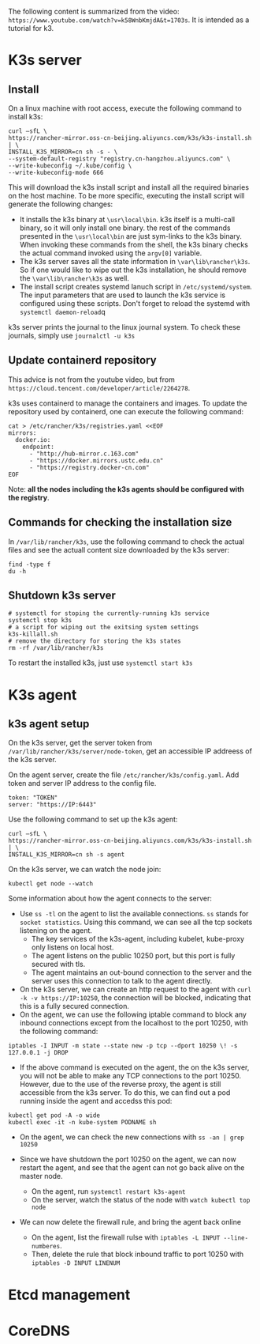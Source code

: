 The following content is summarized from the video: `https://www.youtube.com/watch?v=k58WnbKmjdA&t=1703s`. It is intended as a tutorial for k3. 

# K3s server

## Install
On a linux machine with root access, execute the following command to install k3s:
```shell
curl –sfL \
https://rancher-mirror.oss-cn-beijing.aliyuncs.com/k3s/k3s-install.sh | \
INSTALL_K3S_MIRROR=cn sh -s - \
--system-default-registry "registry.cn-hangzhou.aliyuncs.com" \
--write-kubeconfig ~/.kube/config \
--write-kubeconfig-mode 666 
```

This will download the k3s install script and install all the required binaries on the host machine. To be more specific, executing the install script will generate the following changes:
* It installs the k3s binary at `\usr\local\bin`. k3s itself is a multi-call binary, so it will only install one binary. the rest of the commands presented in the `\usr\local\bin` are just sym-links to the k3s binary. When invoking these commands from the shell, the k3s binary checks the actual command invoked using the `argv[0]` variable.
* The k3s server saves all the state information in `\var\lib\rancher\k3s`. So if one would like to wipe out the k3s installation, he should remove the `\var\lib\rancher\k3s` as well. 
* The install script creates systemd lanuch script in `/etc/systemd/system`. The input parameters that are used to launch the k3s service is configured using these scripts. Don't forget to reload the systemd with `systemctl daemon-reload`q

k3s server prints the journal to the linux journal system. To check these journals, simply use
`journalctl -u k3s`

## Update containerd repository

This advice is not from the youtube video, but from `https://cloud.tencent.com/developer/article/2264278`. 

k3s uses containerd to manage the containers and images. To update the repository used by containerd, one can execute the following command:
```shell
cat > /etc/rancher/k3s/registries.yaml <<EOF
mirrors:
  docker.io:
    endpoint:
      - "http://hub-mirror.c.163.com"
      - "https://docker.mirrors.ustc.edu.cn"
      - "https://registry.docker-cn.com"
EOF
```

Note: **all the nodes including the k3s agents should be configured with the registry**.

## Commands for checking the installation size

In `/var/lib/rancher/k3s`, use the following command to check the actual files and see the actuall content size downloaded by the k3s server:
```shell
find -type f
du -h
```

## Shutdown k3s server

```shell
# systemctl for stoping the currently-running k3s service
systemctl stop k3s
# a script for wiping out the exitsing system settings
k3s-killall.sh
# remove the directory for storing the k3s states
rm -rf /var/lib/rancher/k3s
```

To restart the installed k3s, just use `systemctl start k3s`

# K3s agent

## k3s agent setup

On the k3s server, get the server token from `/var/lib/rancher/k3s/server/node-token`, get an accessible IP addreess of the k3s server.

On the agent server, create the file `/etc/rancher/k3s/config.yaml`. Add token and server IP address to the config file.

```shell
token: "TOKEN"
server: "https://IP:6443"
```

Use the following command to set up the k3s agent:
```shell
curl –sfL \
https://rancher-mirror.oss-cn-beijing.aliyuncs.com/k3s/k3s-install.sh | \
INSTALL_K3S_MIRROR=cn sh -s agent
```

On the k3s server, we can watch the node join:
```shell
kubectl get node --watch
```

Some information about how the agent connects to the server:

* Use `ss -tl` on the agent to list the available connections. `ss` stands for `socket statistics`. Using this command, we can see all the tcp sockets listening on the agent. 
    * The key services of the k3s-agent, including kubelet, kube-proxy only listens on local host. 
    * The agent listens on the public 10250 port, but this port is fully secured with tls. 
    * The agent maintains an out-bound connection to the server and the server uses this connection to talk to the agent directly. 
* On the k3s server, we can create an http request to the agent with `curl -k -v https://IP:10250`, the connection will be blocked, indicating that this is a fully secured connection. 
* On the agent, we can use the following iptable command to block any inbound connections except from the localhost to the port 10250, with the following command:
```shell
iptables -I INPUT -m state --state new -p tcp --dport 10250 \! -s 127.0.0.1 -j DROP
```
* If the above command is executed on the agent, the on the k3s server, you will not be able to make any TCP connections to the port 10250. However, due to the use of the reverse proxy, the agent is still accessible from the k3s server. To do this, we can find out a pod running inside the agent and accedss this pod:
```shell
kubectl get pod -A -o wide
kubectl exec -it -n kube-system PODNAME sh
``` 
* On the agent, we can check the new connections with `ss -an | grep 10250`

* Since we have shutdown the port 10250 on the agent, we can now restart the agent, and see that the agent can not go back alive on the master node. 
    * On the agent, run `systemctl restart k3s-agent`
    * On the server, watch the status of the node with `watch kubectl top node`

* We can now delete the firewall rule, and bring the agent back online
    * On the agent, list the firewall rulse with `iptables -L INPUT --line-numberes`.
    * Then, delete the rule that block inbound traffic to port 10250 with `iptables -D INPUT LINENUM`

# Etcd management


# CoreDNS